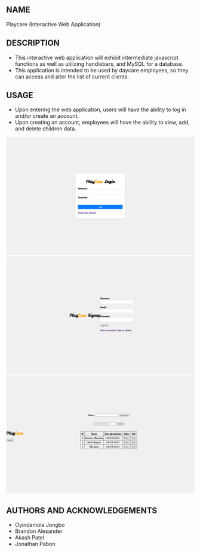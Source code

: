## NAME ##  
Playcare (Interactive Web Application)

## DESCRIPTION ##
* This interactive web application will exhibit intermediate javascript functions as well as utilizing handlebars, and MySQL for a database. 
* This application is intended to be used by daycare employees, so they can access and alter the list of current clients. 

## USAGE ##
* Upon entering the web application, users will have the ability to log in and/or create an account.
* Upon creating an account, employees will have the ability to view, add, and delete children data.


![screenshot](./public/images/localhost_3001_.png)
![screenshot](./public/images/localhost_3001_register.png)
![screenshot](./public/images/localhost_3001_home.png)



<!-- ## RELEVANT DOCUMENTATION ##
/// All relevant documentation will be listed here. /// -->

## AUTHORS AND ACKNOWLEDGEMENTS ##
* Oyindamola Jongbo
* Brandon Alexander 
* Akash Patel      
* Jonathan Pabon      





